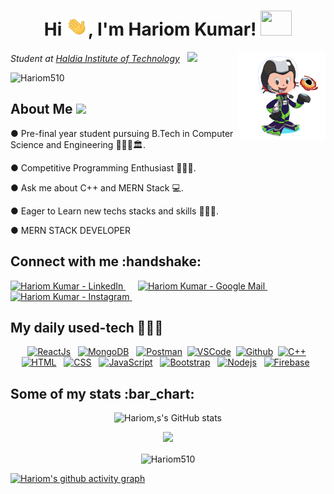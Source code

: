 <h1 align="center">Hi <img src="https://raw.githubusercontent.com/ABSphreak/ABSphreak/master/gifs/Hi.gif" width="35px" height="30">, I'm Hariom Kumar! <img src="https://media.giphy.com/media/mGcNjsfWAjY5AEZNw6/giphy.gif" width="50" height="40">  </h1>
<img align='right' src="APS-OCTOCAT.png" width="140" height="140">
<p><em>Student at <a href="https://hithaldia.ac.in/">Haldia Institute of Technology</em></a>&nbsp;&nbsp; <img  src="https://media.giphy.com/media/fYSnHlufseco8Fh93Z/giphy.gif" width="26">
<p align="left"> <img src="https://komarev.com/ghpvc/?username=Hariom510&label=Profile%20views&color=0e75b6&style=flat" alt="Hariom510" /> </p>
 
<div align="left">
<h2>About Me <img src="https://media.giphy.com/media/VgCDAzcKvsR6OM0uWg/giphy.gif" width="50"> </h2>

● Pre-final year student pursuing B.Tech in Computer Science and Engineering 👨🏻‍🎓🏛.

● Competitive Programming Enthusiast 👨🏽‍💻.

● Ask me about C++ and MERN Stack 💻.

● Eager to Learn new techs stacks and skills 🕵🏻‍♂️.
 
● MERN STACK DEVELOPER

</div>
 
<h2 align="left">Connect with me :handshake:</h2>
<p align="left">
<a href="https://www.linkedin.com/in/hariom510">
  <img  alt="Hariom Kumar - LinkedIn" width="50px" height="50px" src="https://upload.wikimedia.org/wikipedia/commons/thumb/e/e9/Linkedin_icon.svg/256px-Linkedin_icon.svg.png"/>
</a>&nbsp;&nbsp;&nbsp;&nbsp;
<a href="mailto:hariom.star.hk@gmail.com">
  <img  alt="Hariom Kumar - Google Mail" width="50px" height="50px" src="https://api.iconify.design/logos:google-gmail.svg"/>
</a>&nbsp;&nbsp;&nbsp;&nbsp;
<a href="https://www.instagram.com/hariom_510">
  <img  alt="Hariom Kumar - Instagram" width="50px" height="50px" src="https://www.vectorlogo.zone/logos/instagram/instagram-icon.svg"/>
</a>&nbsp;&nbsp;&nbsp;&nbsp;
</p>

<h2 >My daily used-tech 👨🏽‍💻</h2>
<p align="center">
<a margin="190px" href="https://reactjs.org/"><img  alt="ReactJs" width="56px" height="56px" src="https://api.iconify.design/logos:react.svg"/></a> &nbsp;
<a margin="18px" href="https://www.mongodb.com/"><img  alt="MongoDB" width="56px" height="56px" src="https://img.icons8.com/color/240/000000/mongodb.png"/></a> &nbsp;
<a  margin="120px" href="https://www.postman.com/"><img  alt="Postman" width="56px" height="56px" src="https://img.icons8.com/dusk/64/000000/postman-api.png"/></a>&nbsp;
<a href="https://code.visualstudio.com/"><img  alt="VSCode" width="56px" height="56px" src="https://www.vectorlogo.zone/logos/visualstudio_code/visualstudio_code-icon.svg"/></a>&nbsp;
<a href="https://github.com/"><img alt="Github" width="56px" height="56px" src="https://api.iconify.design/logos:github-octocat.svg"/></a>&nbsp;
<a href="https://isocpp.org/"><img  alt="C++" width="56px" height="56px" src="https://seeklogo.com/images/C/c-logo-43CE78FF9C-seeklogo.com.png"/><a>&nbsp;
<a href="https://www.w3schools.com/html/"><img  alt="HTML" width="56px" height="56px" src="https://seeklogo.com/images/H/html5-without-wordmark-color-logo-14D252D878-seeklogo.com.png"/></a> &nbsp;
<a href="https://www.w3schools.com/html/"><img  alt="CSS" width="56px" height="56px" src="https://seeklogo.com/images/C/css-3-logo-023C1A7171-seeklogo.com.png"/></a> &nbsp;
<a href="https://www.w3schools.com/js/"><img  alt="JavaScript" width="56px" height="56px" src="https://seeklogo.com/images/J/javascript-js-logo-2949701702-seeklogo.com.png"/></a> &nbsp;
<a href="https://www.w3schools.com/bootstrap/"><img  alt="Bootstrap" width="56px" height="56px" src="https://seeklogo.com/images/B/bootstrap-logo-3C30FB2A16-seeklogo.com.png"/></a> &nbsp;
<a href="https://www.w3schools.com/nodejs/"><img  alt="Nodejs" width="56px" height="56px" src="https://seeklogo.com/images/N/nodejs-logo-D26404F360-seeklogo.com.png"/></a> &nbsp;
<a href="https://firebase.google.com/"><img  alt="Firebase" width="56px" height="56px" height="45px" src="https://seeklogo.com/images/F/firebase-logo-402F407EE0-seeklogo.com.png"/></a> &nbsp;


<br>

<h2> Some of my stats :bar_chart:  </h2>
<div align="center">

![Hariom,s's GitHub stats](https://github-readme-stats.vercel.app/api?username=Hariom510&show_icons=true&theme=radical)

<img src ="https://github-readme-streak-stats.herokuapp.com?user=Hariom510&theme=darcula&hide_border=false&theme=radical"> <br>

<p><img align="center" src="https://github-readme-stats.vercel.app/api/top-langs?username=Hariom510&show_icons=true&locale=en&theme=radical&layout=compact" alt="Hariom510" /></p>

 
</div>


[![Hariom's github activity graph](https://activity-graph.herokuapp.com/graph?username=Hariom510&theme=react-dark)](https://github.com/ashutosh00710/github-readme-activity-graph)










<!--
**Hariom510/Hariom510** is a ✨ _special_ ✨ repository because its `README.md` (this file) appears on your GitHub profile.

Here are some ideas to get you started:

- 🔭 I’m currently working on ...
- 🌱 I’m currently learning ...
- 👯 I’m looking to collaborate on ...
- 🤔 I’m looking for help with ...
- 💬 Ask me about ...
- 📫 How to reach me: ...
- 😄 Pronouns: ...
- ⚡ Fun fact: ...
-->
